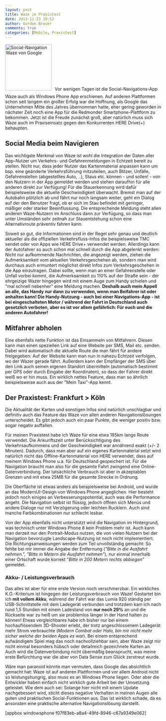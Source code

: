 ```yaml
---
layout: post
title: Waze im Praxistest
date: 2013-11-23 19:52
author: Gordon Breuer
comments: true
categories: [Mobile, Praxistest]
---
```

<img class="alignleft size-thumbnail wp-image-6950" style="margin-right: 10px; margin-bottom: 10px;" alt="Social-Navigation Waze von Google" src="http://anheledirwp.blob.core.windows.net/wordpress/2013/11/f9eddd98-7126-4f41-8371-9fd2e22c6a77-150x150.png" width="150" height="150" />Vor wenigen Tagen ist die Social-Navigations-App Waze auch als Windows Phone App erschienen. Auf anderen Plattformen schon seit langem ein großer Erfolg war die Hoffnung, als Google das Unternehmen Mitte des Jahres übernommen hatte, eher gering geworden in nächster Zeit noch eine App für die Redmonder Smartphone-Plattform zu bekommen. Jetzt ist die Freude zunächst groß, aber natürlich muss sich Waze auch im Praxiseinsatz gegen den Konkurrenten HERE Drive(+) behaupten.
<h2>Social Media beim Navigieren</h2>
Das wichtigste Merkmal von Waze ist wohl die Integration der Daten aller App-Nutzer um Verkehrs- und Gefahrenmeldungen in Echtzeit bereit zu stellen. Nicht nur, dass jeder Nutzer das Kartenmaterial anpassen kann um bsp. eine geänderte Verkehrsführung mitzuteilen, auch Blitzer, Unfälle, Gefahrenstellen (abgestelltes Auto, ..), Staus etc. können - und sollen! - von den Nutzern in der App gemeldet werden und stehen daraufhin für alle anderen direkt zur Verfügung! Für die Stauerkennung wird dafür beispielsweise die aktuelle Geschwindigkeit überwacht. Bremst man auf der Autobahn plötzlich ab und fährt nur noch langsam weiter, geht ein Dialog auf der den Benutzer fragt, ob er sich im Stau befindet mit geringer, mäßiger oder starker Beeinflussung. Die entsprechende Meldung steht allen anderen Waze-Nutzern im Anschluss dann zur Verfügung, so dass man unter Umständen sehr zeitnah zur Stauentstehung schon eine Alternativroute präventiv fahren kann.

Soweit so gut, die Informationen sind in der Regel sehr genau und deutlich aktueller als die offiziellen Verkehrsfluss-Infos die beispielsweise TMC sendet oder von Apps wie HERE Drive+ verwendet werden. Allerdings kann der Autofahrer so auch schon mal schnell durch die App abgelenkt werden: Nicht nur aufkommende Nachrichten, die angezeigt werden, ziehen die Aufmerksamkeit vom aktuellen Verkehrsgeschehen ab, sondern man wird durchaus auch ermuntert möglichst direkt Infos zum Verkehrsgeschehen in die App einzutragen. Dabei sollte, wenn man an einer Gefahrenstelle oder Unfall vorbei kommt, die Aufmerksamkeit zu 110% auf der Straße sein - der ehrgeizige Wazer hingegen wird mit einem Auge zum Handy schielen und "mal schnell nebenher" eine Meldung machen. <strong>Deshalb auch mein Appell an alle, das Handy nur dann zu verwenden, wenn man Beifahrer ist oder anhalten kann! Die Handy-Nutzung - auch bei einer Navigations-App - ist bei eingeschalteten Motor / während der Fahrt in Deutschland auch gesetzlich verboten, aber es ist vor allem gefährlich: Für euch und die anderen Autofahrer!</strong>
<h2>Mitfahrer abholen</h2>
Eine ebenfalls nette Funktion ist das Einsammeln von Mitfahrern. Diesen kann man einen speziellen Link auf eine Website per SMS, Mail etc. senden. Dabei wird automatisch die aktuelle Route die man fährt für andere freigegeben: Auf der Website kann man nun in nahezu Echtzeit verfolgen, wo der Wazer gerade fährt. Außerdem kann der Empfänger der SMS über den Link auch seinen eigenen Standort übermitteln (automatisch bestimmt per GPS oder durch Eingabe der Koordinaten), so dass der Fahrer direkt weiß wo er hin muss. Ein wirklich nettes Feature, dass man so ähnlich beispielsweise auch aus der "Mein Taxi"-App kennt.
<h2>Der Praxistest: Frankfurt &gt; Köln</h2>
Die Aktualität der Karten und sonstigen Infos sind natürlich unschlagbar und definitiv auch das Feature das Waze von allen anderen Navigationslösungen unterscheidet. Es gibt jedoch auch ein paar Punkte, die weniger positiv bzw. sogar negativ auffallen.

Für meinen Praxistest habe ich Waze für eine etwa 185km lange Route verwendet. Die Ankunftszeit unter Berücksichtigung des Verkehrsaufkommens und der Geschwindigkeit war annährend exakt (+/- 2 Minuten). Dadurch, dass man aber auf ein eigenes Kartenmaterial setzt wird natürlich nicht das Offline-Kartenmaterial von HERE verwendet, dass auf meinem Windows Phone u.a. für Deutschland gespeichert ist. Für die Navigation braucht man also für die gesamte Fahrt zwingend eine Online-Datenverbindung. Der tatsächliche Verbrauch ist aber in akzeptablen Grenzen und mit etwa 25MB für die gesamte Strecke in Ordnung.

Die Oberfläche ist etwas anders als beispielsweise bei Android, und wurde an das ModernUI-Design von Windows Phone angeglichen. Hier besteht jedoch noch einiges an Verbesserungspotential, auch was die Performance angeht. Die Navigation selbst ist flüssig, jedoch öffnen sich Menüs und andere Dialoge nur mit Verzögerung oder leichten Rucklern. Auch sind manche Farbkombinationen nur schlecht lesbar.

Von der App ebenfalls nicht unterstützt wird die Navigation im Hintergrund, was technisch unter Windows Phone 8 kein Problem mehr ist. Auch kann man derzeit nur den Portrait-Modus nutzen, die von vielen Nutzern bei der Navigation bevorzugte Landscape-Nutzung ist noch nicht implementiert. Die Richtungsanweisungen werden zum Teil unvollständig gemacht: So fehlte bei mir immer die Angabe der Entfernung (<em>"Bitte in die Ausfahrt nehmen.", "Bitte in Metern die Ausfahrt nehmen"</em>), nur einmal innerhalb einer Ortschaft wurde korrekt "<em>Bitte in 200 Metern rechts abbiegen</em>" gemeldet.
<h3>Akku- / Leistungsverbrauch</h3>
Das alles ist aber für eine erste Version noch verschmerzbar. Ein wirkliches K.O.-Kriterium ist hingegen der Leistungsverbrauch von Waze! Gestartet bin ich <strong>mit vollem Akku</strong>, während der Fahrt war das Lumia 920 ständig per USB-Schnittstelle mit dem Ladegerät verbunden und trotzdem kam ich nach rund 1,5 Stunden mit einem Ladestand von <strong>nur noch 29%</strong> an und die Rückseite war zu heiß um sie problemlos länger in der Hand halten zu können! Etwas vergleichbares habe ich bisher nur bei einem hochauflösendem 3D-Shooter erlebt, der trotz angeschlossenem Ladegerät mehr Strom verbrauchte (<em>Modern Combat oder Halo, bin mir nicht mehr sicher welche der beiden Apps es war</em>). Bei einem entsprechend aufwändigem Spiel mag das noch nachvollziehbar sein, aber Waze zeigt mir nicht einmal besonders hübsch oder detailreich gezeichnete Karten an. Auch wird die Datenverbindung nicht übermäßig beansprucht, was meine erste Befürchtung war die aber von Data Sense zum Glück zerstreut wurde.

Wäre man paranoid könnte man vermuten, dass Google das absichtlich gemacht hat: Waze ist auf anderen Plattformen und vor allem Android nicht so leistungshungrig, also muss es an Windows Phone liegen. Oder aber die Entwickler haben einfach nicht wirklich gute Arbeit bei der Umsetzung geleistet. Wie dem auch sei: Solange hier nicht mit einem Update nachgebessert wird, sticht dieses negative Verhalten in meinen Augen alle guten und praktischen Social-Funktionen aus. Das ist wirklich schade, da es ansonsten eine praktische alternative Navigationslösung darstellt.

[appbox windowsphone f07f83eb-a8a4-49fd-8946-c67a9349e062]
